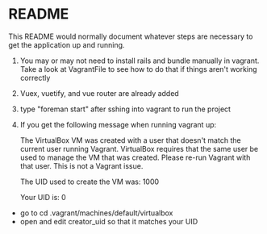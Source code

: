 # README

This README would normally document whatever steps are necessary to get the
application up and running.



1. You may or may not need to install rails and bundle manually in vagrant.
Take a look at VagrantFile to see how to do that if things aren't working 
correctly

2. Vuex, vuetify, and vue router are already added

3. type "foreman start" after sshing into vagrant to run the project

4. If you get the following message when running vagrant up:

    The VirtualBox VM was created with a user that doesn't match the
    current user running Vagrant. VirtualBox requires that the same user
    be used to manage the VM that was created. Please re-run Vagrant with
    that user. This is not a Vagrant issue.
    
    The UID used to create the VM was: 1000
    
    Your UID is: 0

    
- go to  cd .vagrant/machines/default/virtualbox
- open and edit creator_uid so that it matches your UID